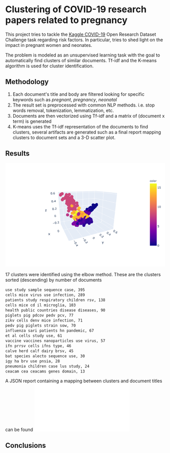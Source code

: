 # Clustering of COVID-19 research papers related to pregnancy

This project tries to tackle the [Kaggle COVID-19](https://www.kaggle.com/allen-institute-for-ai/CORD-19-research-challenge/tasks?taskId=558) Open Research Dataset Challenge task regarding risk factors. In particular, tries to shed light on the impact in pregnant women and neonates.

The problem is modeled as an unsupervised learning task with the goal to automatically find clusters of similar documents. Tf-idf and the K-means algorithm is used for cluster identification.

## Methodology
1. Each document's title and body are filtered looking for specific keywords such as *pregnant*, *pregnancy*, *neonatal*
2. The result set is preprocessed with common NLP methods. i.e. stop words removal, tokenization, lemmatization, etc.
3. Documents are then vectorized using Tf-idf and a matrix of (document x term) is generated
4. K-means uses the Tf-idf representation of the documents to find clusters, several artifacts are generated such as a final report mapping clusters to document sets and a 3-D scatter plot.

## Results

![](output/clustering_3d.png)

17 clusters were identified using the elbow method. These are the clusters sorted (descending) by number of documents

    use study sample sequence case, 395
    cells mice virus use infection, 289
    patients study respiratory children rsv, 138
    cells mice cd il microglia, 103
    health public countries disease diseases, 90 
    piglets pig pdcov pedv pcv, 77
    zikv cells denv mice infection, 71
    pedv pig piglets strain sow, 70 
    influenza sari patients hn pandemic, 67 
    et al cells study use, 61 
    vaccine vaccines nanoparticles use virus, 57 
    ifn prrsv cells ifns type, 46
    calve herd calf dairy brsv, 45
    bat species alecto sequence use, 30 
    igy ha brv use pnsia, 28
    pneumonia children case lus study, 24
    ceacam cea ceacams genes domain, 13
    
A JSON report containing a mapping between clusters and document titles can be found ![here](output/final_report.json)
    
## Conclusions





